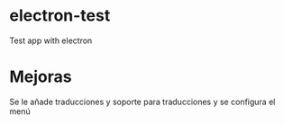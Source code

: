 # electron-test

Test app with electron

# Mejoras

Se le añade traducciones y soporte para traducciones y se configura el menú
